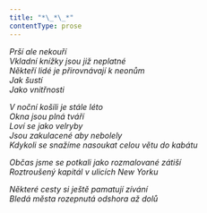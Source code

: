 ```yaml
---
title: "*\_*\_*"
contentType: prose
---
```


<section>

_Prší ale nekouří  
Vkladní knížky jsou již neplatné  
Někteří lidé je přirovnávají k neonům  
Jak šustí  
Jako vnitřnosti_

</section>

<section>

_V noční košili je stále léto  
Okna jsou plná tváří  
Loví se jako velryby  
Jsou zakulacené aby nebolely  
Kdykoli se snažíme nasoukat celou větu do kabátu_

</section>

<section>

_Občas jsme se potkali jako rozmalované zátiší  
Roztroušený kapitál v ulicích New Yorku_

</section>

<section>

_Některé cesty si ještě pamatují zívání  
Bledá města rozepnutá odshora až dolů_

</section>

